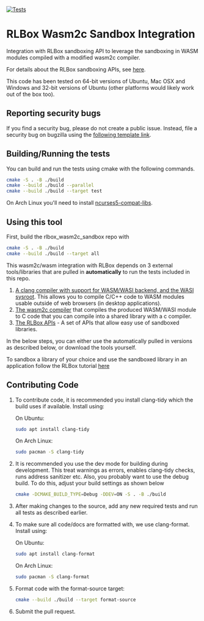 [![Tests](https://github.com/PLSysSec/rlbox_wasm2c_sandbox/actions/workflows/cmake.yml/badge.svg)](https://github.com/PLSysSec/rlbox_wasm2c_sandbox/actions/workflows/cmake.yml)

# RLBox Wasm2c Sandbox Integration

Integration with RLBox sandboxing API to leverage the sandboxing in WASM modules compiled with a modified wasm2c compiler.

For details about the RLBox sandboxing APIs, see [here](https://github.com/PLSysSec/rlbox_api_cpp17).

This code has been tested on 64-bit versions of Ubuntu, Mac OSX and Windows and 32-bit versions of Ubuntu (other platforms would likely work out of the box too).

## Reporting security bugs

If you find a security bug, please do not create a public issue. Instead, file a security bug on bugzilla using the [following template link](https://bugzilla.mozilla.org/enter_bug.cgi?cc=tom%40mozilla.com&cc=nfroyd%40mozilla.com&cc=deian%40cs.ucsd.edu&cc=shravanrn%40gmail.com&component=Security%3A%20Process%20Sandboxing&defined_groups=1&groups=core-security&product=Core&bug_type=defect).

## Building/Running the tests

You can build and run the tests using cmake with the following commands.

```bash
cmake -S . -B ./build
cmake --build ./build --parallel
cmake --build ./build --target test
```

On Arch Linux you'll need to install [ncurses5-compat-libs](https://aur.archlinux.org/packages/ncurses5-compat-libs/).

## Using this tool

First, build the rlbox_wasm2c_sandbox repo with

```bash
cmake -S . -B ./build
cmake --build ./build --target all
```

This wasm2c/wasm integration with RLBox depends on 3 external tools/libraries that are pulled in **automatically** to run the tests included in this repo.

1. [A clang compiler with support for WASM/WASI backend, and the WASI sysroot](https://github.com/CraneStation/wasi-sdk). This allows you to compile C/C++ code to WASM modules usable outside of web browsers (in desktop applications).
2. [The wasm2c compiler](https://github.com/wrv/wabt/) that compiles the produced WASM/WASI module to C code that you can compile into a shared library with a c compiler.
3. [The RLBox APIs]((https://github.com/PLSysSec/rlbox_api_cpp17)) - A set of APIs that allow easy use of sandboxed libraries.

In the below steps, you can either use the automatically pulled in versions as described below, or download the tools yourself.

To sandbox a library of your choice and use the sandboxed library in an application follow the RLBox tutorial [here](https://rlbox.dev)


## Contributing Code

1. To contribute code, it is recommended you install clang-tidy which the build
uses if available. Install using:

   On Ubuntu:

   ```bash
   sudo apt install clang-tidy
   ```

   On Arch Linux:

   ```bash
   sudo pacman -S clang-tidy
   ```

2. It is recommended you use the dev mode for building during development. This
treat warnings as errors, enables clang-tidy checks, runs address sanitizer etc.
Also, you probably want to use the debug build. To do this, adjust your build
settings as shown below

   ```bash
   cmake -DCMAKE_BUILD_TYPE=Debug -DDEV=ON -S . -B ./build
   ```

3. After making changes to the source, add any new required tests and run all
tests as described earlier.

4. To make sure all code/docs are formatted with, we use clang-format.
Install using:

   On Ubuntu:

   ```bash
   sudo apt install clang-format
   ```

   On Arch Linux:

   ```bash
   sudo pacman -S clang-format
   ```

5. Format code with the format-source target:

   ```bash
   cmake --build ./build --target format-source
   ```

6. Submit the pull request.
